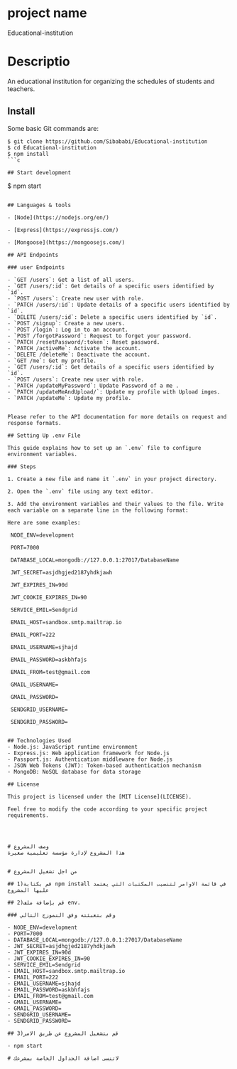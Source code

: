 # project name
Educational-institution

# Descriptio
An educational institution for organizing the schedules of students and teachers.

## Install

Some basic Git commands are:

```
$ git clone https://github.com/Sibababi/Educational-institution
$ cd Educational-institution
$ npm install
```c

## Start development

```
$ npm start
```

## Languages & tools

- [Node](https://nodejs.org/en/)

- [Express](https://expressjs.com/)

- [Mongoose](https://mongoosejs.com/)

## API Endpoints

### user Endpoints

- `GET /users`: Get a list of all users.
- `GET /users/:id`: Get details of a specific users identified by `id`.
- `POST /users`: Create new user with role.
- `PATCH /users/:id`: Update details of a specific users identified by `id`.
- `DELETE /users/:id`: Delete a specific users identified by `id`.
- `POST /signup`: Create a new users.
- `POST /login`: Log in to an account.
- `POST /forgotPassword`: Request to forget your password.
- `PATCH /resetPassword/:token`: Reset password.
- `PATCH /activeMe`: Activate the account.
- `DELETE /deleteMe`: Deactivate the account.
- `GET /me`: Get my profile.
- `GET /users/:id`: Get details of a specific users identified by `id`.
- `POST /users`: Create new user with role.
- `PATCH /updateMyPassword`: Update Password of a me .
- `PATCH /updateMeAndUpload/`: Update my profile with Upload imges.
- `PATCH /updateMe`: Update my profile.


Please refer to the API documentation for more details on request and response formats.

## Setting Up .env File

This guide explains how to set up an `.env` file to configure environment variables.

### Steps

1. Create a new file and name it `.env` in your project directory.

2. Open the `.env` file using any text editor.

3. Add the environment variables and their values to the file. Write each variable on a separate line in the following format:

Here are some examples:

 NODE_ENV=development
 
 PORT=7000
 
 DATABASE_LOCAL=mongodb://127.0.0.1:27017/DatabaseName
 
 JWT_SECRET=asjdhgjed2187yhdkjawh
 
 JWT_EXPIRES_IN=90d
 
 JWT_COOKIE_EXPIRES_IN=90
 
 SERVICE_EMIL=Sendgrid
 
 EMAIL_HOST=sandbox.smtp.mailtrap.io
 
 EMAIL_PORT=222
 
 EMAIL_USERNAME=sjhajd
 
 EMAIL_PASSWORD=askbhfajs
 
 EMAIL_FROM=test@gmail.com
 
 GMAIL_USERNAME=
 
 GMAIL_PASSWORD=
 
 SENDGRID_USERNAME=
 
 SENDGRID_PASSWORD=
 

## Technologies Used
- Node.js: JavaScript runtime environment
- Express.js: Web application framework for Node.js
- Passport.js: Authentication middleware for Node.js
- JSON Web Tokens (JWT): Token-based authentication mechanism
- MongoDB: NoSQL database for data storage

## License

This project is licensed under the [MIT License](LICENSE).

Feel free to modify the code according to your specific project requirements.




# وصف المشروع
هذا المشروع لإدارة مؤسسة تعليمية صغيرة


# من اجل تشغيل المشروع

## 1)قم بكتابة npm install في قائمة الاوامر لتنصيب المكتبات التي يعتمد عليها المشروع

## 2)قم بإضافة ملف env.

### وقم بتعبئته وفق النموزج التالي

- NODE_ENV=development
- PORT=7000
- DATABASE_LOCAL=mongodb://127.0.0.1:27017/DatabaseName
- JWT_SECRET=asjdhgjed2187yhdkjawh
- JWT_EXPIRES_IN=90d
- JWT_COOKIE_EXPIRES_IN=90
- SERVICE_EMIL=Sendgrid
- EMAIL_HOST=sandbox.smtp.mailtrap.io
- EMAIL_PORT=222
- EMAIL_USERNAME=sjhajd
- EMAIL_PASSWORD=askbhfajs
- EMAIL_FROM=test@gmail.com
- GMAIL_USERNAME=
- GMAIL_PASSWORD=
- SENDGRID_USERNAME=
- SENDGRID_PASSWORD=

## 3)قم بتشغيل المشروع عن طريق الامر

- npm start

# لاتنسى اضافة الجداول الخاصة بمشرعك

